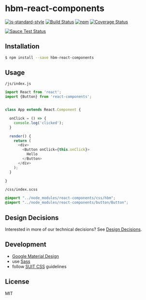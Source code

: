 
# hbm-react-components

[![js-standard-style](https://img.shields.io/badge/code%20style-standard-brightgreen.svg)](http://standardjs.com/)
[![Build Status](https://travis-ci.org/HBM/react-components.svg?branch=master)](https://travis-ci.com/HBM/react-components)
[![npm](https://img.shields.io/npm/v/hbm-react-components.svg)](https://www.npmjs.com/package/hbm-react-components)
[![Coverage Status](https://coveralls.io/repos/github/HBM/react-components/badge.svg)](https://coveralls.io/github/HBM/react-components)

[![Sauce Test Status](https://saucelabs.com/browser-matrix/zemirco.svg)](https://saucelabs.com/u/zemirco)

## Installation

```bash
$ npm install --save hbm-react-components
```

## Usage

`/js/index.js`

```js
import React from 'react';
import {Button} from 'react-components';


class App extends React.Component {

  onClick = () => {
    console.log('clicked');
  }

  render() {
    return (
      <div>
        <Button onClick={this.onClick}>
          Hello
        </Button>
      </div>
    );
  }

}
```

`/css/index.scss`

```scss
@import "../node_modules/react-components/css/hbm";
@import "../node_modules/react-components/button/Button";
```

## Design Decisions

Interested in more of our technical decisions? See [Design Decisions](decisions/README.md).

## Development

- [Google Material Design](https://www.google.com/design/spec/material-design/introduction.html)
- use [Sass](http://sass-lang.com/)
- follow [SUIT CSS](https://suitcss.github.io/) guidelines

## License

MIT

